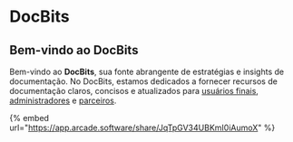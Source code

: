 # DocBits

## Bem-vindo ao DocBits

Bem-vindo ao **DocBits**, sua fonte abrangente de estratégias e insights de documentação. No DocBits, estamos dedicados a fornecer recursos de documentação claros, concisos e atualizados para [usuários finais](readme-1/), [administradores](admin-section/) e [parceiros](partner-section/).

{% embed url="https://app.arcade.software/share/JqTpGV34UBKmI0iAumoX" %}
